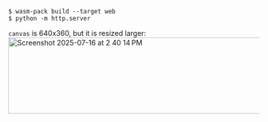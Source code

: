 ```sh-session
$ wasm-pack build --target web
$ python -m http.server
```
`canvas` is 640x360, but it is resized larger:
<img width="543" height="153" alt="Screenshot 2025-07-16 at 2 40 14 PM" src="https://github.com/user-attachments/assets/0f68d246-eb59-454f-94d5-e9bc435826f4" />
